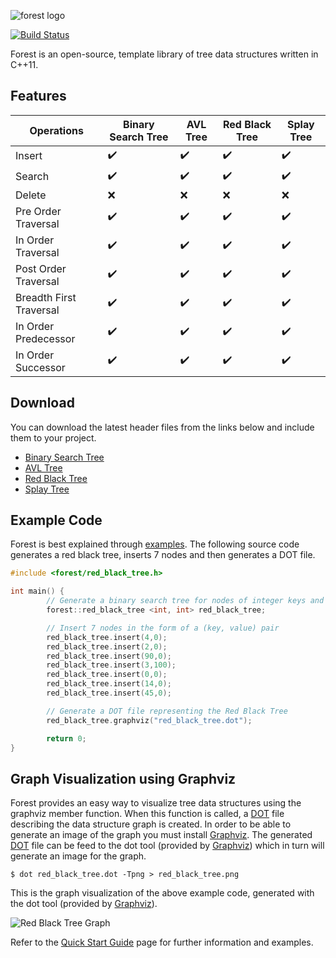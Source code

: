 ![forest logo](https://i.imgur.com/zl44kiK.jpg)

[![Build Status](https://travis-ci.org/xorz57/forest.svg?branch=master)](https://travis-ci.org/xorz57/forest)

Forest is an open-source, template library of tree data structures written in C++11.

## Features

|Operations|Binary Search Tree|AVL Tree|Red Black Tree|Splay Tree|
|---|---|---|---|---|
|Insert|:heavy_check_mark:|:heavy_check_mark:|:heavy_check_mark:|:heavy_check_mark:|
|Search|:heavy_check_mark:|:heavy_check_mark:|:heavy_check_mark:|:heavy_check_mark:|
|Delete|:x:|:x:|:x:|:x:|
|Pre Order Traversal|:heavy_check_mark:|:heavy_check_mark:|:heavy_check_mark:|:heavy_check_mark:|
|In Order Traversal|:heavy_check_mark:|:heavy_check_mark:|:heavy_check_mark:|:heavy_check_mark:|
|Post Order Traversal|:heavy_check_mark:|:heavy_check_mark:|:heavy_check_mark:|:heavy_check_mark:|
|Breadth First Traversal|:heavy_check_mark:|:heavy_check_mark:|:heavy_check_mark:|:heavy_check_mark:|
|In Order Predecessor|:heavy_check_mark:|:heavy_check_mark:|:heavy_check_mark:|:heavy_check_mark:|
|In Order Successor|:heavy_check_mark:|:heavy_check_mark:|:heavy_check_mark:|:heavy_check_mark:|

## Download

You can download the latest header files from the links below and include them to your project.

- [Binary Search Tree](https://raw.githubusercontent.com/xorz57/forest/master/include/binary_search_tree.h)
- [AVL Tree](https://raw.githubusercontent.com/xorz57/forest/master/include/avl_tree.h)
- [Red Black Tree](https://raw.githubusercontent.com/xorz57/forest/master/include/red_black_tree.h)
- [Splay Tree](https://raw.githubusercontent.com/xorz57/forest/master/include/splay_tree.h)

## Example Code

Forest is best explained through [examples](https://github.com/xorz57/forest/tree/master/examples). The following source code generates a red black tree, inserts 7 nodes and then generates a DOT file.

```cpp
#include <forest/red_black_tree.h>

int main() {
        // Generate a binary search tree for nodes of integer keys and values
        forest::red_black_tree <int, int> red_black_tree;

        // Insert 7 nodes in the form of a (key, value) pair
        red_black_tree.insert(4,0);
        red_black_tree.insert(2,0);
        red_black_tree.insert(90,0);
        red_black_tree.insert(3,100);
        red_black_tree.insert(0,0);
        red_black_tree.insert(14,0);
        red_black_tree.insert(45,0);

        // Generate a DOT file representing the Red Black Tree
        red_black_tree.graphviz("red_black_tree.dot");

        return 0;
}
```

## Graph Visualization using Graphviz

Forest provides an easy way to visualize tree data structures using the graphviz member function. When this function is called, a [DOT](https://en.wikipedia.org/wiki/DOT_(graph_description_language)) file describing the data structure graph is created. In order to be able to generate an image of the graph you must install [Graphviz](http://www.graphviz.org/). The generated [DOT](https://en.wikipedia.org/wiki/DOT_(graph_description_language)) file can be feed to the dot tool (provided by [Graphviz](http://www.graphviz.org/)) which in turn will generate an image for the graph.

```console
$ dot red_black_tree.dot -Tpng > red_black_tree.png
```

This is the graph visualization of the above example code, generated with the dot tool (provided by [Graphviz](http://www.graphviz.org/)).

![Red Black Tree Graph](https://i.imgur.com/FrRNJ29.png)

Refer to the [Quick Start Guide](https://github.com/xorz57/forest/wiki/Quick-Start-Guide) page for further information and examples.

